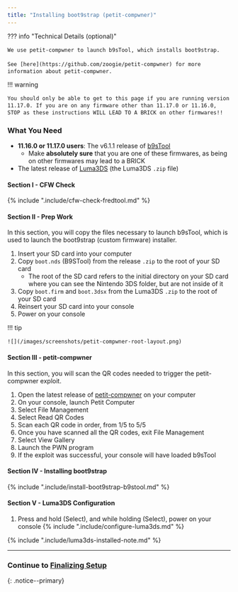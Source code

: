 ```yaml
---
title: "Installing boot9strap (petit-compwner)"
---
```


??? info "Technical Details (optional)"

    We use petit-compwner to launch b9sTool, which installs boot9strap.  

    See [here](https://github.com/zoogie/petit-compwner) for more information about petit-compwner.

!!! warning

    You should only be able to get to this page if you are running version 11.17.0. If you are on any firmware other than 11.17.0 or 11.16.0, STOP as these instructions WILL LEAD TO A BRICK on other firmwares!!

### What You Need

* **11.16.0 or 11.17.0 users**: The v6.1.1 release of [b9sTool](https://github.com/zoogie/b9sTool/releases/download/v6.1.1/release_6.1.1.zip)
    * Make **absolutely sure** that you are one of these firmwares, as being on other firmwares may lead to a BRICK
* The latest release of [Luma3DS](https://github.com/LumaTeam/Luma3DS/releases/latest) (the Luma3DS `.zip` file)

#### Section I - CFW Check

{% include ".include/cfw-check-fredtool.md" %}

#### Section II - Prep Work

In this section, you will copy the files necessary to launch b9sTool, which is used to launch the boot9strap (custom firmware) installer.

1. Insert your SD card into your computer
1. Copy `boot.nds` (B9STool) from the release `.zip` to the root of your SD card
    + The root of the SD card refers to the initial directory on your SD card where you can see the Nintendo 3DS folder, but are not inside of it
1. Copy `boot.firm` and `boot.3dsx` from the Luma3DS `.zip` to the root of your SD card
1. Reinsert your SD card into your console
1. Power on your console

!!! tip

    ![](/images/screenshots/petit-compwner-root-layout.png)

#### Section III - petit-compwner

In this section, you will scan the QR codes needed to trigger the petit-compwner exploit.

1. Open the latest release of [petit-compwner](https://github.com/zoogie/petit-compwner/releases/tag/v1.0) on your computer
1. On your console, launch Petit Computer
1. Select File Management
1. Select Read QR Codes
1. Scan each QR code in order, from 1/5 to 5/5
1. Once you have scanned all the QR codes, exit File Management
1. Select View Gallery
1. Launch the PWN program
1. If the exploit was successful, your console will have loaded b9sTool

#### Section IV - Installing boot9strap

{% include ".include/install-boot9strap-b9stool.md" %}

#### Section V - Luma3DS Configuration

1. Press and hold (Select), and while holding (Select), power on your console
{% include ".include/configure-luma3ds.md" %}

{% include ".include/luma3ds-installed-note.md" %}

___

### Continue to [Finalizing Setup](finalizing-setup)
{: .notice--primary}
